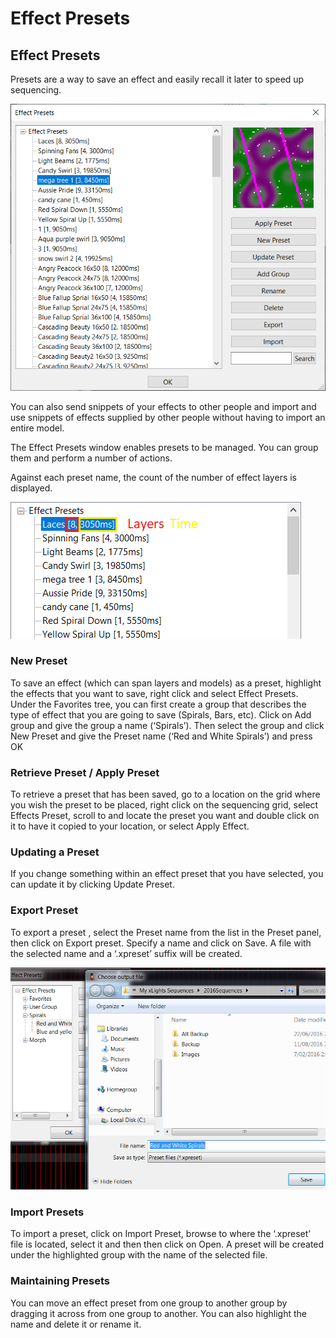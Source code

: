 # Effect Presets

## Effect Presets

Presets are a way to save an effect and easily recall it later to speed up sequencing.

![](<../../.gitbook/assets/image (324).png>)

You can also send snippets of your effects to other people and import and use snippets of effects supplied by other people without having to import an entire model.

The Effect Presets window enables presets to be managed. You can group them and perform a number of actions.

Against each preset name, the count of the number of effect layers is displayed.

![](<../../.gitbook/assets/image (779).png>)

### New Preset

To save an effect (which can span layers and models) as a preset, highlight the effects that you want to save, right click and select Effect Presets.  Under the Favorites tree, you can first create a group that describes the type of effect that you are going to save (Spirals, Bars, etc). Click on Add group and give the group a name (‘Spirals’).  Then select the group and click New Preset and give the Preset name (‘Red and White Spirals’) and press OK

### Retrieve Preset / Apply Preset

To retrieve a preset that has been saved, go to a location on the grid where you wish the preset to be placed, right click on the sequencing grid, select Effects Preset, scroll to and locate the preset you want and double click on it to have it copied to your location, or select Apply Effect.

### Updating a Preset

If you change something within an effect preset that you have selected, you can update it by clicking Update Preset.

### Export Preset

To export a preset , select the Preset name from the list in the Preset panel, then click on Export preset. Specify a name and click on Save. A file with the selected name and a ‘.xpreset’ suffix  will be created.

![](../../.gitbook/assets/base647725910886760bb3.png)

### Import Presets

To import a preset, click on Import Preset, browse to where the  ‘.xpreset’ file is located, select it and then then click on Open. A preset will be created under the highlighted  group with the name of the selected file.

### Maintaining Presets

You can move an effect preset from one group to another group by dragging it across from one group to another. You can also highlight the name and delete it or rename it.
